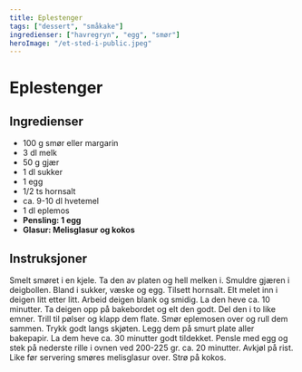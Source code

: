 ```yaml
---
title: Eplestenger
tags: ["dessert", "småkake"]
ingredienser: ["havregryn", "egg", "smør"]
heroImage: "/et-sted-i-public.jpeg"
---
```


# Eplestenger

## Ingredienser

- 100 g smør eller margarin
- 3 dl melk
- 50 g gjær
- 1 dl sukker
- 1 egg
- 1/2 ts hornsalt
- ca. 9-10 dl hvetemel
- 1 dl eplemos
- **Pensling: 1 egg**
- **Glasur: Melisglasur og kokos**

## Instruksjoner

Smelt smøret i en kjele. Ta den av platen og hell melken i. Smuldre gjæren i deigbollen. Bland i sukker, væske og egg. Tilsett hornsalt. Elt melet inn i deigen litt etter litt. Arbeid deigen blank og smidig. La den heve ca. 10 minutter. Ta deigen opp på bakebordet og elt den godt. Del den i to like emner. Trill til pølser og klapp dem flate. Smør eplemosen over og rull dem sammen. Trykk godt langs skjøten. Legg dem på smurt plate aller bakepapir. La dem heve ca. 30 minutter godt tildekket. Pensle med egg og stek på nederste rille i ovnen ved 200-225 gr. ca. 20 minutter. Avkjøl på rist. Like før servering smøres melisglasur over. Strø på kokos.
